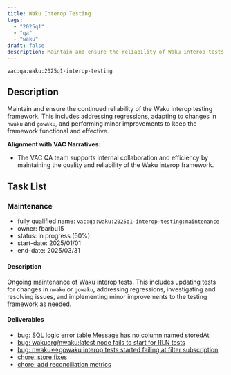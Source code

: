 ```yaml
---
title: Waku Interop Testing
tags:
  - "2025q1"
  - "qa"
  - "waku"  
draft: false  
description: Maintain and ensure the reliability of Waku interop tests.
---
```


`vac:qa:waku:2025q1-interop-testing`

## Description
Maintain and ensure the continued reliability of the Waku interop testing framework. 
This includes addressing regressions, adapting to changes in `nwaku` and `gowaku`, 
and performing minor improvements to keep the framework functional and effective.

**Alignment with VAC Narratives:**

* The VAC QA team supports internal collaboration and efficiency by maintaining the quality and reliability of the Waku interop framework.

## Task List

### Maintenance

* fully qualified name: `vac:qa:waku:2025q1-interop-testing:maintenance`
* owner: fbarbu15
* status: in progress (50%)
* start-date: 2025/01/01
* end-date: 2025/03/31

#### Description
Ongoing maintenance of Waku interop tests. 
This includes updating tests for changes in `nwaku` or `gowaku`, addressing regressions, 
investigating and resolving issues, and implementing minor improvements to the testing framework as needed.

#### Deliverables
* [bug: SQL logic error table Message has no column named storedAt](https://github.com/waku-org/nwaku/issues/3243)
* [bug: wakuorg/nwaku:latest node fails to start for RLN tests](https://github.com/waku-org/nwaku/issues/3247)
* [bug: nwaku<->gowaku interop tests started failing at filter subscription](https://github.com/waku-org/nwaku/issues/3263)
* [chore: store fixes](https://github.com/waku-org/waku-interop-tests/pull/101)
* [chore: add reconciliation metrics](https://github.com/waku-org/waku-interop-tests/pull/100)
